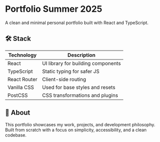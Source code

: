 # Portfolio Summer 2025

A clean and minimal personal portfolio built with React and TypeScript.

## 🛠️ Stack

| Technology   | Description                        |
| ------------ | ---------------------------------- |
| React        | UI library for building components |
| TypeScript   | Static typing for safer JS         |
| React Router | Client-side routing                |
| Vanilla CSS  | Used for base styles and resets    |
| PostCSS      | CSS transformations and plugins    |

## 📄 About

This portfolio showcases my work, projects, and development philosophy.
Built from scratch with a focus on simplicity, accessibility, and a clean codebase.
